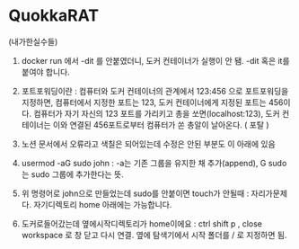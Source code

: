 # QuokkaRAT

(내가한실수들)

1. docker run 에서 -dit 를 안붙였더니, 도커 컨테이너가 실행이 안 됌. -dit 혹은 it를 붙여야 합니다. 

2. 포트포워딩이란 : 컴퓨터와 도커 컨테이너의 관계에서 123:456 으로 포트포워딩을 지정하면, 컴퓨터에서 지정한 포트는 123, 도커 컨테이너에게 지정된 포트는 456이다.  컴퓨터가 자기 자신의 123 포트를 가리키고 총을 쏘면(localhost:123), 도커 컨테이너는 이와 연결된 456포트로부터 컴퓨터가 쏜 총알이 날아온다. ( 포탈 )

3. 노션 문서에서 오류라고 색칠은 되어있는데 수정은 안된 부분도 이 아래에 있음

4. usermod -aG sudo john : -a는 기존 그룹을 유지한 채 추가(append), G sudo 는 sudo 그룹에 추가한다는 뜻.

5. 위 명령어로 john으로 만들었는데 sudo를 안붙이면 touch가 안될때 : 자리가문제다. 자기디렉토리 home 아래에는 가능합니다.

6. 도커로들어갔는데 옆에시작디렉토리가 home이에요 : ctrl shift p , close workspace 로 창 닫고 다시 연결. 옆에 탐색기에서 시작 폴더를 / 로 지정하면 됨.

